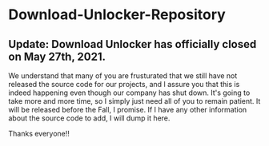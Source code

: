 # Download-Unlocker-Repository
## Update: Download Unlocker has officially closed on May 27th, 2021.
We understand that many of you are frusturated that we still have not released the source code for our projects, and I assure you that this is indeed happening even though our company has shut down. It's going to take more and more time, so I simply just need all of you to remain patient. It will be released before the Fall, I promise.
If I have any other information about the source code to add, I will dump it here.

Thanks everyone!!
